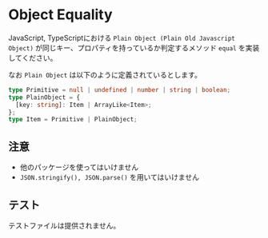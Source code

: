 # Object Equality

JavaScript, TypeScriptにおける `Plain Object (Plain Old Javascript Object)` が同じキー、プロパティを持っているか判定するメソッド `equal` を実装してください。

なお `Plain Object` は以下のように定義されているとします。

```typescript
type Primitive = null | undefined | number | string | boolean;
type PlainObject = {
  [key: string]: Item | ArrayLike<Item>;
};
type Item = Primitive | PlainObject;
```

## 注意

* 他のパッケージを使ってはいけません
* `JSON.stringify(), JSON.parse()` を用いてはいけません

## テスト

テストファイルは提供されません。